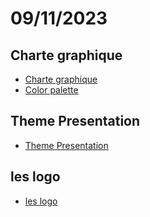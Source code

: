 # 09/11/2023

## Charte graphique 

- [Charte graphique](charte-graphique)
- [Color palette](palette)


## Theme Presentation

- [Theme Presentation]()


## les logo

- [les logo](logos)
